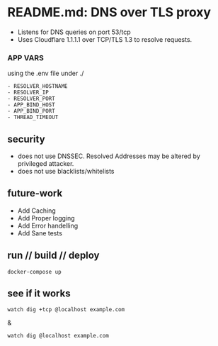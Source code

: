 # README.md: DNS over TLS proxy

- Listens for DNS queries on port 53/tcp
- Uses Cloudflare 1.1.1.1 over TCP/TLS 1.3 to resolve requests.

### APP VARS

using the .env file under ./

    - RESOLVER_HOSTNAME
    - RESOLVER_IP
    - RESOLVER_PORT
    - APP_BIND_HOST
    - APP_BIND_PORT
    - THREAD_TIMEOUT

## security

- does not use DNSSEC. Resolved Addresses may be altered by privileged attacker.
- does not use blacklists/whitelists

## future-work

- Add Caching
- Add Proper logging
- Add Error handelling
- Add Sane tests

## run // build // deploy

```
docker-compose up
```

## see if it works

```
watch dig +tcp @localhost example.com
```
& 


```
watch dig @localhost example.com
```

